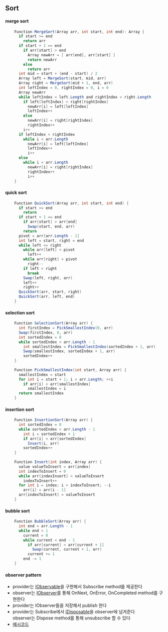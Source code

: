 ## Sort
#### merge sort   
``` C#
	Function MergeSort(Array arr, int start, int end): Array {
	  if start >= end
	    return arr
	  if start + 1 == end 
	    if arr[start] > end 
	      Array newArr = [ arr[end], arr[start] ]
	      return newArr
	    else
	      return arr
	  int mid = start + (end - start) / 2
	  Array left = MergeSort(start, mid, arr)
	  Array right = MergeSort(mid + 1, end, arr)
	  int leftIndex = 0, rightIndex = 0, i = 0
	  Array newArr
	  while leftIndex < left.Length and rightIndex < right.Length 
	    if left[leftIndex] < right[rightIndex] 
	      newArr[i] = left[leftIndex]
	      leftIndex++
	    else 
	      newArr[i] = right[rightIndex]
	      rightIndex++
	    i++
	  if leftIndex < rightIndex 
	    while i < arr.Length 
	      newArr[i] = left[leftIndex]
	      leftIndex++
	      i++
	  else 
	    while i < arr.Length 
	      newArr[i] = right[rightIndex]
	      rightIndex++
	      i++
	}
```
#### quick sort
``` C#
	Function QuickSort(Array arr, int start, int end) {
	  if start >= end
	    return 
	  if start + 1 == end 
	    if arr[start] > arr[end]
	      Swap(start, end, arr)
	    return
	  pivot = arr[arr.Length - 1]
	  int left = start, right = end
	  while left <= right 
	    while arr[left] < pivot
	      left++
	    while arr[right] > pivot
	      right--
	    if left > right 
	      break
	    Swap(left, right, arr)
	    left++
	    right++
	  QuickSort(arr, start, right)
	  QuickSort(arr, left, end)
	}
```

#### selection sort
```C#
	Function SelectionSort(Array arr) {
	  int firstIndex = PickSmallestIndex(0, arr)
	  Swap(firstIndex, 0, arr)
	  int sortedIndex = 0
	  while sortedIndex < arr.Length - 1 
	    int smallestIndex = PickSmallestIndex(sortedIndex + 1, arr)
	    Swap(smallestIndex, sortedIndex + 1, arr)
	    sortedIndex++
	}
	
	Function PickSmallestIndex(int start, Array arr) {
	  smallestIndex = start
	  for int i = start + 1; i < arr.Length; ++i 
	    if arr[i] < arr[smallestIndex]
	      smallestIndex = i
	  return smallestIndex
	}
```

#### insertion sort
```C#
	Function InsertionSort(Array arr) {
	  int sortedIndex = 0
	  while sortedIndex < arr.Length - 1 
	    int i = sortedIndex + 1
	    if arr[i] < arr[sortedIndex]
	      Insert(i, arr)
	    sortedIndex++
	}
	
	Function Insert(int index, Array arr) {
	  value valueToInsert = arr[index]
	  int indexToInsert = 0
	  while arr[indexInsert] < valueToInsert
	    indexToInsert++
	  for int i = index; i > indexToInsert; --i 
	    arr[i] = arr[i - 1] 
	  arr[indexToInsert] = valueToInsert
	}
```

#### bubble sort
```C#
	Function BubbleSort(Array arr) {
	  int end = arr.Length - 1
	  while end < 1 
	    current = 0
	    while current < end - 1 
	      if arr[current] < arr[current + 1] 
	        Swap(current, current + 1, arr) 
	      current += 1
	    end -= 1
	}
```

#### observer pattern
- provider는 [IObservable](https://learn.microsoft.com/en-us/dotnet/api/system.iobservable-1)을 구현해서 Subscribe method를 제공한다   
- observer는 [IObserver](https://learn.microsoft.com/en-us/dotnet/api/system.iobserver-1)를 통해 OnNext, OnError, OnCompleted method를 구현한다   
- provider는 IObserver들을 저장해서 publish 한다
- provider는 Subscribe에서 [IDisposable](https://learn.microsoft.com/en-us/dotnet/api/system.idisposable)을 observer에 넘겨준다   
  observer는 Dispose method를 통해 unsubscribe 할 수 있다   
- [예시코드](https://learn.microsoft.com/en-us/dotnet/standard/events/observer-design-pattern#implement-the-pattern)   
